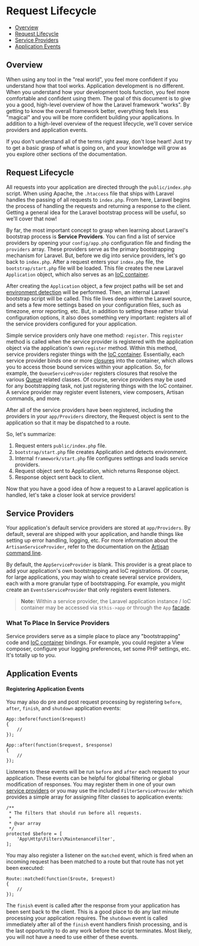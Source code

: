 # Request Lifecycle

- [Overview](#overview)
- [Request Lifecycle](#request-lifecycle)
- [Service Providers](#service-providers)
- [Application Events](#application-events)

<a name="overview"></a>
## Overview

When using any tool in the "real world", you feel more confident if you understand how that tool works. Application development is no different. When you understand how your development tools function, you feel more comfortable and confident using them. The goal of this document is to give you a good, high-level overview of how the Laravel framework "works". By getting to know the overall framework better, everything feels less "magical" and you will be more confident building your applications. In addition to a high-level overview of the request lifecycle, we'll cover service providers and application events.

If you don't understand all of the terms right away, don't lose heart! Just try to get a basic grasp of what is going on, and your knowledge will grow as you explore other sections of the documentation.

<a name="request-lifecycle"></a>
## Request Lifecycle

All requests into your application are directed through the `public/index.php` script. When using Apache, the `.htaccess` file that ships with Laravel handles the passing of all requests to `index.php`. From here, Laravel begins the process of handling the requests and returning a response to the client. Getting a general idea for the Laravel bootstrap process will be useful, so we'll cover that now!

By far, the most important concept to grasp when learning about Laravel's bootstrap process is **Service Providers**. You can find a list of service providers by opening your `config/app.php` configuration file and finding the `providers` array. These providers serve as the primary bootstrapping mechanism for Laravel. But, before we dig into service providers, let's go back to `index.php`. After a request enters your `index.php` file, the `bootstrap/start.php` file will be loaded. This file creates the new Laravel `Application` object, which also serves as an [IoC container](/docs/ioc).

After creating the `Application` object, a few project paths will be set and [environment detection](/docs/configuration#environment-configuration) will be performed. Then, an internal Laravel bootstrap script will be called. This file lives deep within the Laravel source, and sets a few more settings based on your configuration files, such as timezone, error reporting, etc. But, in addition to setting these rather trivial configuration options, it also does something very important: registers all of the service providers configured for your application.

Simple service providers only have one method: `register`. This `register` method is called when the service provider is registered with the application object via the application's own `register` method. Within this method, service providers register things with the [IoC container](/docs/ioc). Essentially, each service provider binds one or more [closures](http://us3.php.net/manual/en/functions.anonymous.php) into the container, which allows you to access those bound services within your application. So, for example, the `QueueServiceProvider` registers closures that resolve the various [Queue](/docs/queues) related classes. Of course, service providers may be used for any bootstrapping task, not just registering things with the IoC container. A service provider may register event listeners, view composers, Artisan commands, and more.

After all of the service providers have been registered, including the providers in your `app/Providers` directory, the Request object is sent to the application so that it may be dispatched to a route.

So, let's summarize:

1. Request enters `public/index.php` file.
2. `bootstrap/start.php` file creates Application and detects environment.
3. Internal `framework/start.php` file configures settings and loads service providers.
4. Request object sent to Application, which returns Response object.
5. Response object sent back to client.

Now that you have a good idea of how a request to a Laravel application is handled, let's take a closer look at service providers!

<a name="service-providers"></a>
## Service Providers

Your application's default service providers are stored at `app/Providers`. By default, several are shipped with your application, and handle things like setting up error handling, logging, etc. For more information about the `ArtisanServiceProvider`, refer to the documentation on the [Artisan command line](/docs/commands#registering-commands).

By default, the `AppServiceProvider` is blank. This provider is a great place to add your application's own bootstrapping and IoC registrations. Of course, for large applications, you may wish to create several service providers, each with a more granular type of bootstrapping. For example, you might create an `EventsServiceProvider` that only registers event listeners.

> **Note:** Within a service provider, the Laravel application instance / IoC container may be accessed via `$this->app` or through the `App` [facade](/docs/facades).

### What To Place In Service Providers

Service providers serve as a simple place to place any "bootstrapping" code and [IoC container](/docs/ioc) bindings. For example, you could register a View composer, configure your logging preferences, set some PHP settings, etc. It's totally up to you.

<a name="application-events"></a>
## Application Events

#### Registering Application Events

You may also do pre and post request processing by registering `before`, `after`, `finish`, and `shutdown` application events:

	App::before(function($request)
	{
		//
	});

	App::after(function($request, $response)
	{
		//
	});

Listeners to these events will be run `before` and `after` each request to your application. These events can be helpful for global filtering or global modification of responses. You may register them in one of your own [service providers](/docs/ioc#service-providers) or you may use the included `FilterServiceProvider` which provides a simple array for assigning filter classes to application events:

	/**
	 * The filters that should run before all requests.
	 *
	 * @var array
	 */
	protected $before = [
		'App\Http\Filters\MaintenanceFilter',
	];

You may also register a listener on the `matched` event, which is fired when an incoming request has been matched to a route but that route has not yet been executed:

	Route::matched(function($route, $request)
	{
		//
	});

The `finish` event is called after the response from your application has been sent back to the client. This is a good place to do any last minute processing your application requires. The `shutdown` event is called immediately after all of the `finish` event handlers finish processing, and is the last opportunity to do any work before the script terminates. Most likely, you will not have a need to use either of these events.

